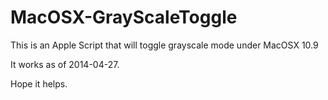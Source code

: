 MacOSX-GrayScaleToggle
======================

This is an Apple Script that will toggle grayscale mode under MacOSX 10.9

It works as of 2014-04-27.

Hope it helps.
